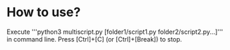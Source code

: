 # How to use?

Execute '''python3 multiscript.py [folder1/script1.py folder2/script2.py...]''' in command line. Press [Ctrl]+[C] (or [Ctrl]+[Break]) to stop.

